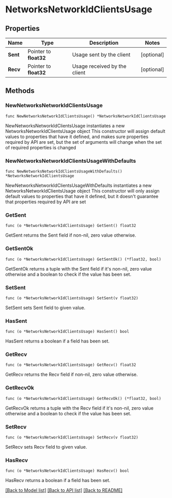 # NetworksNetworkIdClientsUsage

## Properties

Name | Type | Description | Notes
------------ | ------------- | ------------- | -------------
**Sent** | Pointer to **float32** | Usage sent by the client | [optional] 
**Recv** | Pointer to **float32** | Usage received by the client | [optional] 

## Methods

### NewNetworksNetworkIdClientsUsage

`func NewNetworksNetworkIdClientsUsage() *NetworksNetworkIdClientsUsage`

NewNetworksNetworkIdClientsUsage instantiates a new NetworksNetworkIdClientsUsage object
This constructor will assign default values to properties that have it defined,
and makes sure properties required by API are set, but the set of arguments
will change when the set of required properties is changed

### NewNetworksNetworkIdClientsUsageWithDefaults

`func NewNetworksNetworkIdClientsUsageWithDefaults() *NetworksNetworkIdClientsUsage`

NewNetworksNetworkIdClientsUsageWithDefaults instantiates a new NetworksNetworkIdClientsUsage object
This constructor will only assign default values to properties that have it defined,
but it doesn't guarantee that properties required by API are set

### GetSent

`func (o *NetworksNetworkIdClientsUsage) GetSent() float32`

GetSent returns the Sent field if non-nil, zero value otherwise.

### GetSentOk

`func (o *NetworksNetworkIdClientsUsage) GetSentOk() (*float32, bool)`

GetSentOk returns a tuple with the Sent field if it's non-nil, zero value otherwise
and a boolean to check if the value has been set.

### SetSent

`func (o *NetworksNetworkIdClientsUsage) SetSent(v float32)`

SetSent sets Sent field to given value.

### HasSent

`func (o *NetworksNetworkIdClientsUsage) HasSent() bool`

HasSent returns a boolean if a field has been set.

### GetRecv

`func (o *NetworksNetworkIdClientsUsage) GetRecv() float32`

GetRecv returns the Recv field if non-nil, zero value otherwise.

### GetRecvOk

`func (o *NetworksNetworkIdClientsUsage) GetRecvOk() (*float32, bool)`

GetRecvOk returns a tuple with the Recv field if it's non-nil, zero value otherwise
and a boolean to check if the value has been set.

### SetRecv

`func (o *NetworksNetworkIdClientsUsage) SetRecv(v float32)`

SetRecv sets Recv field to given value.

### HasRecv

`func (o *NetworksNetworkIdClientsUsage) HasRecv() bool`

HasRecv returns a boolean if a field has been set.


[[Back to Model list]](../README.md#documentation-for-models) [[Back to API list]](../README.md#documentation-for-api-endpoints) [[Back to README]](../README.md)


